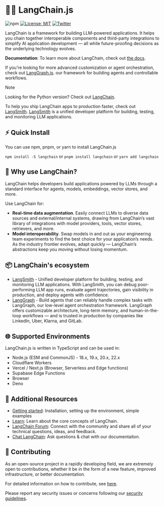 # 🦜️🔗 LangChain.js

![npm](https://img.shields.io/npm/dm/langchain) [![License: MIT](https://img.shields.io/badge/License-MIT-yellow.svg)](https://opensource.org/licenses/MIT) [![Twitter](https://img.shields.io/twitter/url/https/twitter.com/langchainai.svg?style=social&label=Follow%20%40LangChainAI)](https://twitter.com/langchainai)

LangChain is a framework for building LLM-powered applications. It helps you chain together interoperable components and third-party integrations to simplify AI application development — all while future-proofing decisions as the underlying technology evolves.

**Documentation**: To learn more about LangChain, check out [the docs](https://docs.langchain.com/oss/javascript/langchain/overview).

If you're looking for more advanced customization or agent orchestration, check out [LangGraph.js](https://langchain-ai.github.io/langgraphjs/). our framework for building agents and controllable workflows.

> [!NOTE]
> Looking for the Python version? Check out [LangChain](https://github.com/langchain-ai/langchain).

To help you ship LangChain apps to production faster, check out [LangSmith](https://smith.langchain.com).
[LangSmith](https://smith.langchain.com) is a unified developer platform for building, testing, and monitoring LLM applications.

## ⚡️ Quick Install

You can use npm, pnpm, or yarn to install LangChain.js

`npm install -S langchain` or `pnpm install langchain` or `yarn add langchain`

## 🚀 Why use LangChain?

LangChain helps developers build applications powered by LLMs through a standard interface for agents, models, embeddings, vector stores, and more.

Use LangChain for:

- **Real-time data augmentation**. Easily connect LLMs to diverse data sources and external/internal systems, drawing from LangChain’s vast library of integrations with model providers, tools, vector stores, retrievers, and more.
- **Model interoperability**. Swap models in and out as your engineering team experiments to find the best choice for your application’s needs. As the industry frontier evolves, adapt quickly — LangChain’s abstractions keep you moving without losing momentum.

## 📦 LangChain's ecosystem

- [LangSmith](https://www.langchain.com/langsmith) - Unified developer platform for building, testing, and monitoring LLM applications. With LangSmith, you can debug poor-performing LLM app runs, evaluate agent trajectories, gain visibility in production, and deploy agents with confidence.
- [LangGraph](https://docs.langchain.com/oss/javascript/langgraph/overview) - Build agents that can reliably handle complex tasks with LangGraph, our low-level agent orchestration framework. LangGraph offers customizable architecture, long-term memory, and human-in-the-loop workflows — and is trusted in production by companies like LinkedIn, Uber, Klarna, and GitLab.

## 🌐 Supported Environments

LangChain.js is written in TypeScript and can be used in:

- Node.js (ESM and CommonJS) - 18.x, 19.x, 20.x, 22.x
- Cloudflare Workers
- Vercel / Next.js (Browser, Serverless and Edge functions)
- Supabase Edge Functions
- Browser
- Deno

## 📖 Additional Resources

- [Getting started](https://docs.langchain.com/oss/javascript/langchain/overview): Installation, setting up the environment, simple examples
- [Learn](https://docs.langchain.com/oss/javascript/langchain/learn): Learn about the core concepts of LangChain.
- [LangChain Forum](https://forum.langchain.com): Connect with the community and share all of your technical questions, ideas, and feedback.
- [Chat LangChain](https://chat.langchain.com): Ask questions & chat with our documentaiton.

## 💁 Contributing

As an open-source project in a rapidly developing field, we are extremely open to contributions, whether it be in the form of a new feature, improved infrastructure, or better documentation.

For detailed information on how to contribute, see [here](https://github.com/langchain-ai/langchainjs/blob/main/CONTRIBUTING.md).

Please report any security issues or concerns following our [security guidelines](https://github.com/langchain-ai/langchainjs/blob/main/SECURITY.md).
